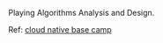 Playing Algorithms Analysis and Design.

Ref: [cloud native base camp](https://cloudnativebasecamp.com/courses/algo-01/)
